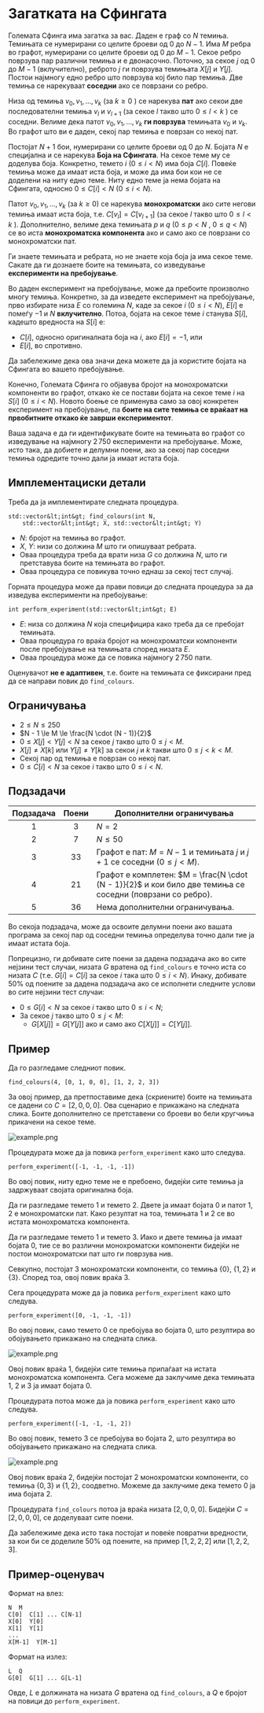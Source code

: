 # Загатката на Сфингата

Големата Сфинга има загатка за вас. 
Даден е граф со $N$ темиња.
Темињата се нумерирани со целите броеви од $0$ до $N - 1$.
Има $M$ ребра во графот, нумерирани со целите броеви од $0$ до $M-1$.
Секое ребро поврзува пар различни темиња и е двонасочно.
Поточно, за секое $j$ од $0$ до $M - 1$ (вклучително),
 реброто $j$ ги поврзува темињата $X[j]$ и $Y[j]$.
Постои најмногу едно ребро што поврзува кој било пар темиња.
Две темиња се нарекуваат **соседни**
 ако се поврзани со ребро.

Низа од темиња $v_0, v_1, \ldots, v_k$ (за $k \ge 0$ )
 се нарекува **пат**
 ако секои две последователни темиња $v_l$ и $v_{l+1}$ (за секое $l$ такво што $0 \le l \lt k$ ) се соседни.
Велиме дека патот $v_0, v_1, \ldots, v_k$ **ги поврзува** темињата $v_0$ и $v_k$.
Во графот што ви е даден, секој пар темиња е поврзан со некој пат.

Постојат $N + 1$ бои, нумерирани со целите броеви од $0$ до $N$.
Бојата $N$ е специјална и се нарекува **Боја на Сфингата**.
На секое теме му се доделува боја.
Конкретно, темето $i$ ($0 \le i \lt N$) има боја $C[i]$.
Повеќе темиња може да имаат иста боја, 
и може да има бои кои не се доделени на ниту едно теме.
Ниту едно теме ја нема бојата на Сфингата,
 односно $0 \le C[i] \lt N$ ($0 \le i \lt N$).

Патот $v_0, v_1, \ldots, v_k$ (за $k \ge 0$)
 се нарекува **монохроматски**
 ако сите негови темиња имаат иста боја,
 т.е. $C[v_l] = C[v_{l+1}]$ (за секое $l$ такво што $0 \le l \lt k$ ).
Дополнително, велиме дека темињата $p$ и $q$ ($0 \le p \lt N$ , $0 \le q \lt N$)
 се во иста **монохроматска компонента**
 ако и само ако се поврзани со монохроматски пат.

Ги знаете темињата и ребрата,
 но не знаете која боја ја има секое теме.
Сакате да ги дознаете боите на темињата,
 со изведување **експерименти на пребојување**.

Во даден експеримент на пребојување,
 може да пребоите произволно многу темиња.
Конкретно, за да изведете експеримент на пребојување,
 прво избирате низа $E$ со големина $N$,
 каде за секое $i$ ($0 \le i \lt N$),
 $E[i]$ е помеѓу $-1$ и $N$ **вклучително**.
Потоа, бојата на секое теме $i$ станува $S[i]$, кадешто вредноста на $S[i]$ е:
* $C[i]$, односно оригиналната боја на $i$, ако $E[i] = -1$, или
* $E[i]$, во спротивно.

Да забележиме дека ова значи дека можете да ја користите бојата на Сфингата во вашето пребојување.

Конечно, Големата Сфинга го објавува
 бројот на монохроматски компоненти во графот,
 откако ќе се постави бојата на секое теме $i$ на $S[i]$ ($0 \le i \lt N$).
Новото боење се применува само за овој конкретен експеримент на пребојување,
 па **боите на сите темиња се враќаат на првобитните откако ќе заврши експериментот**.

Ваша задача е да ги идентификувате боите на темињата во графот
 со изведување на најмногу $2\,750$ експерименти на пребојување. 
Може, исто така, да добиете и делумни поени,
 ако за секој пар соседни темиња одредите точно 
 дали ја имаат истата боја.

## Имплементациски детали

Треба да ја имплементирате следната процедура.

```
std::vector&lt;int&gt; find_colours(int N,
    std::vector&lt;int&gt; X, std::vector&lt;int&gt; Y)
```

* $N$: бројот на темиња во графот.
* $X$, $Y$: низи со должина $M$ што ги опишуваат ребрата.
* Оваа процедура треба да врати низа $G$ со должина $N$,
   што ги претставува боите на темињата во графот.
* Оваа процедура се повикува точно еднаш за секој тест случај.

Горната процедура може да прави повици до следната процедура за да изведува експерименти на пребојување:

```
int perform_experiment(std::vector&lt;int&gt; E)
```

* $E$: низа со должина $N$ која специфицира како треба да се пребојат темињата.
* Оваа процедура го враќа бројот на монохроматски компоненти после пребојување на темињата според низата $E$.
* Оваа процедура може да се повика најмногу $2\,750$ пати.

Оценувачот **не е адаптивен**, т.е.
 боите на темињата се фиксирани пред да се направи повик до `find_colours`.

## Ограничувања

* $2 \le N \le 250$
* $N - 1 \le M \le \frac{N \cdot (N - 1)}{2}$
* $0 \le X[j] \lt Y[j] \lt N$ за секое $j$ такво што $0 \le j \lt M$.
* $X[j] \neq X[k]$ или $Y[j] \neq Y[k]$
   за секои $j$ и $k$ такви што $0 \le j \lt k \lt M$.
* Секој пар од темиња е поврзан со некој пат.
* $0 \le C[i] \lt N$ за секое $i$ такво што $0 \le i \lt N$.

## Подзадачи

| Подзадача | Поени  | Дополнителни ограничувања |
| :-----: | :----: | ---------------------- |
| 1       | $3$    | $N = 2$
| 2       | $7$    | $N \le 50$
| 3       | $33$   | Графот е пат: $M = N - 1$ и темињата $j$ и $j+1$ се соседни ($0 \leq j < M$).
| 4       | $21$   | Графот е комплетен: $M = \frac{N \cdot (N - 1)}{2}$ и кои било две темиња се соседни (поврзани со ребро).
| 5       | $36$   | Нема дополнителни ограничувања.

Во секоја подзадача, може да освоите делумни поени ако вашата програма за секој пар од соседни темиња определува точно дали тие ја имаат истата боја.

Попрецизно,
 ги добивате сите поени за дадена подзадача ако во сите нејзини тест случаи,
 низата $G$ вратена од `find_colours`
 е точно иста со низата $C$
 (т.е. $G[i] = C[i]$
 за секое $i$ така што $0 \le i \lt N$).
Инаку,
 добивате $50\%$ од поените за дадена подзадача
 ако се исполнети следните услови во сите нејзини тест случаи:
* $0 \le G[i] \lt N$
   за секое $i$ такво што $0 \le i \lt N$;
* За секое $j$ такво што $0 \le j \lt M$:
  * $G[X[j]] = G[Y[j]]$ ако и само ако $C[X[j]] = C[Y[j]]$.

## Пример

Да го разгледаме следниот повик.

```
find_colours(4, [0, 1, 0, 0], [1, 2, 2, 3])
```

За овој пример, да претпоставиме дека (скриените) боите на темињата се дадени со
 $C = [2, 0, 0, 0]$.
Ова сценарио е прикажано на следната слика.
Боите дополнително се претставени со броеви во бели кругчиња прикачени на секое теме.

![example.png](sphinx_example.png "230")

Процедурата може да ја повика `perform_experiment` како што следува.

```
perform_experiment([-1, -1, -1, -1])
```

Во овој повик, ниту едно теме не е пребоено, бидејќи сите темиња ја задржуваат својата оригинална боја.

Да ги разгледаме темето $1$ и темето $2$.
Двете ја имаат бојата $0$ и патот $1, 2$ е монохроматски пат.
Како резултат на тоа, темињата $1$ и $2$ се во истата монохроматска компонента.

Да ги разгледаме темето $1$ и темето $3$.
Иако и двете темиња ја имаат бојата $0$,
 тие се во различни монохроматски компоненти
 бидејќи не постои монохроматски пат што ги поврзува нив.

Севкупно, постојат $3$ монохроматски компоненти,
 со темиња $\{0\}$, $\{1, 2\}$ и $\{3\}$.
Според тоа, овој повик враќа $3$.

Сега процедурата може да ја повика `perform_experiment` како што следува.

```
perform_experiment([0, -1, -1, -1])
```

Во овој повик, само темето $0$ се пребојува во бојата $0$,
 што резултира во обојувањето прикажано на следната слика.

![example.png](sphinx_order1.png "230")

Овој повик враќа $1$, бидејќи сите темиња припаѓаат на истата монохроматска компонента.
Сега можеме да заклучиме дека темињата $1$, $2$ и $3$ ја имаат бојата $0$.

Процедурата потоа може да ја повика `perform_experiment` како што следува.

```
perform_experiment([-1, -1, -1, 2])
```

Во овој повик, темето $3$ се пребојува во бојата $2$,
 што резултира во обојувањето прикажано на следната слика.

![example.png](sphinx_order2.png "230")

Овој повик враќа $2$, бидејќи постојат $2$ монохроматски компоненти,
 со темиња $\{0, 3\}$ и $\{1, 2\}$, соодветно. 
Можеме да заклучиме дека темето $0$ ја има бојата $2$.

Процедурата `find_colours` потоа ја враќа низата $[2, 0, 0, 0]$.
Бидејќи $C = [2, 0, 0, 0]$, се доделуваат сите поени.

Да забележиме дека исто така постојат и повеќе повратни вредности, за кои би се доделиле $50\%$ од поените, на пример $[1, 2, 2, 2]$ или $[1, 2, 2, 3]$.

## Пример-оценувач

Формат на влез:

```
N  M
C[0]  C[1] ... C[N-1]
X[0]  Y[0]
X[1]  Y[1]
...
X[M-1]  Y[M-1]
```

Формат на излез:

```
L  Q
G[0]  G[1] ... G[L-1]
```

Овде, $L$ е должината на низата $G$ вратена од `find_colours`,
 а $Q$ е бројот на повици до `perform_experiment`.
